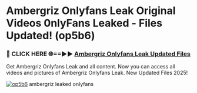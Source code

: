 # Ambergriz Onlyfans Leak Original Videos 0nlyFans Leaked - Files Updated! (op5b6)

<h3>🔴 CLICK HERE 🌐==►► <a href="https://tinyurl.com/3hn5wdd3" rel="nofollow">Ambergriz Onlyfans Leak Updated Files</a></h3>

Get Ambergriz Onlyfans Leak and all content. Now you can access all videos and pictures of Ambergriz Onlyfans Leak. New Updated Files 2025!

[![op5b6](https://i.imgur.com/4HnBqBT.gif)](https://tinyurl.com/3hn5wdd3)
ambergriz leaked onlyfans